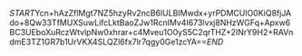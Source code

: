 $START$Ycn+hAzZflMgt7NZ5hzyRv2ncB6lULBIMwdx+yrPDMCUlO0KiQ8fjJAdo+8Qw33TfMUXSuwLifcLktBaoZJw1RcnIMv4I673lvxj8NHzWGFq+Apxw6BC3UEboXuRczWtvlpNw0xhrar+c4Mveu1O0yS5C2qrTHZ+2INrY9H2+RAVndmE3TZ1GR7b1UrVKX4SLQZl6fx7lr7qgy0Ge1zcYA==$END$